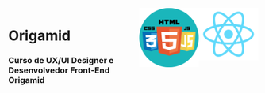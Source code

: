 <img src="react.png" align="right" width="120">
<img src="front-end.png" align="right" width="120">

# Origamid

<h3>Curso de UX/UI Designer e Desenvolvedor Front-End Origamid</h3>
<br>
